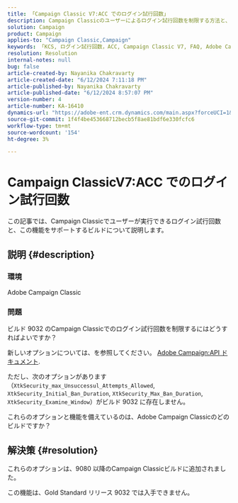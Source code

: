 ```yaml
---
title: 「Campaign Classic V7:ACC でのログイン試行回数」
description: Campaign Classicのユーザーによるログイン試行回数を制限する方法と、この機能をサポートするビルドについて説明します。
solution: Campaign
product: Campaign
applies-to: "Campaign Classic,Campaign"
keywords: 「KCS, ログイン試行回数，ACC, Campaign Classic V7, FAQ, Adobe Campaign Classic, Adobe Campaign」
resolution: Resolution
internal-notes: null
bug: false
article-created-by: Nayanika Chakravarty
article-created-date: "6/12/2024 7:11:18 PM"
article-published-by: Nayanika Chakravarty
article-published-date: "6/12/2024 8:57:07 PM"
version-number: 4
article-number: KA-16410
dynamics-url: "https://adobe-ent.crm.dynamics.com/main.aspx?forceUCI=1&pagetype=entityrecord&etn=knowledgearticle&id=3a289d86-ef28-ef11-840a-000d3a3764e0"
source-git-commit: 1f4f4be453668712becb5f8ae81bdf6e330fcfc6
workflow-type: tm+mt
source-wordcount: '154'
ht-degree: 3%

---
```


# Campaign ClassicV7:ACC でのログイン試行回数


この記事では、Campaign Classicでユーザーが実行できるログイン試行回数と、この機能をサポートするビルドについて説明します。

## 説明 {#description}


### <b>環境</b>

Adobe Campaign Classic

### <b>問題</b>

ビルド 9032 のCampaign Classicでのログイン試行回数を制限するにはどうすればよいですか？

新しいオプションについては、を参照してください。 [Adobe Campaign:API ドキュメント](https://experienceleague.adobe.com/developer/campaign-api/api/sm-session-Logon.html).

ただし、次のオプションがあります（`XtkSecurity_max_Unsuccessul_Attempts_Allowed`, `XtkSecurity_Initial_Ban_Duration`, `XtkSecurity_Max_Ban_Duration`, `XtkSecurity_Examine_Window`）がビルド 9032 に存在しません。

これらのオプションと機能を備えているのは、Adobe Campaign Classicのどのビルドですか？


## 解決策 {#resolution}


これらのオプションは、9080 以降のCampaign Classicビルドに追加されました。

この機能は、Gold Standard リリース 9032 では入手できません。
